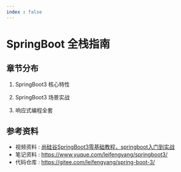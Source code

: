 ```yaml
---
index : false
---
```

# SpringBoot 全栈指南

## 章节分布

1. SpringBoot3 核心特性

2. SpringBoot3 场景实战

3. 响应式编程全套

## 参考资料


- 视频资料 : [尚硅谷SpringBoot3零基础教程，springboot入门到实战](https://www.bilibili.com/video/BV1Es4y1q7Bf/)
- 笔记资料 : https://www.yuque.com/leifengyang/springboot3/
- 代码仓库 : https://gitee.com/leifengyang/spring-boot-3/
